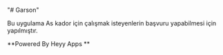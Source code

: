 "# Garson" 

Bu uygulama As kador için çalışmak isteyenlerin başvuru yapabilmesi için yapılmıştır.

**Powered By Heyy Apps **
